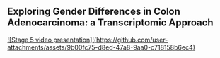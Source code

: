 ## Exploring Gender Differences in Colon Adenocarcinoma: a Transcriptomic Approach

[![Stage 5 video presentation]!(https://github.com/user-attachments/assets/9b00fc75-d8ed-47a8-9aa0-c718158b6ec4)](https://www.youtube.com/watch?v=w1wwhk6oHU8)


